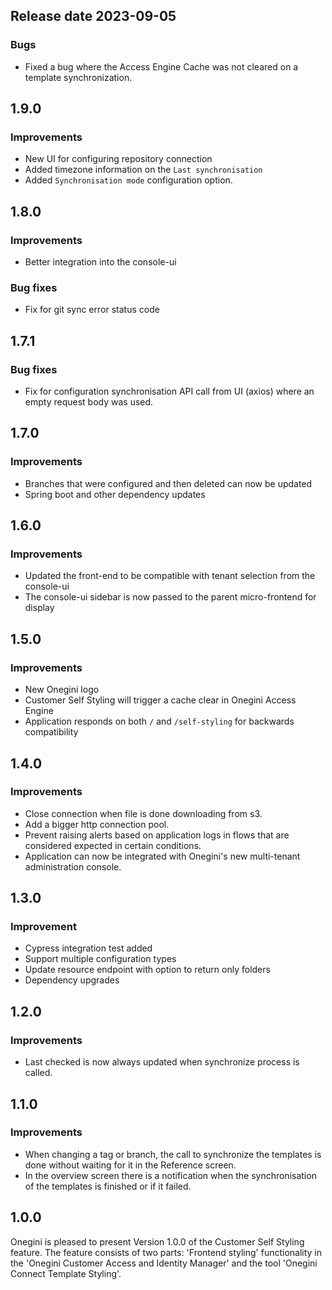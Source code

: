 ## Release date 2023-09-05
### Bugs
* Fixed a bug where the Access Engine Cache was not cleared on a template synchronization.

## 1.9.0
### Improvements
* New UI for configuring repository connection
* Added timezone information on the `Last synchronisation`
* Added `Synchronisation mode` configuration option.

## 1.8.0
### Improvements
* Better integration into the console-ui
### Bug fixes
* Fix for git sync error status code

## 1.7.1
### Bug fixes
* Fix for configuration synchronisation API call from UI (axios) where an empty request body was used.

## 1.7.0
### Improvements
* Branches that were configured and then deleted can now be updated
* Spring boot and other dependency updates

## 1.6.0
### Improvements
* Updated the front-end to be compatible with tenant selection from the console-ui
* The console-ui sidebar is now passed to the parent micro-frontend for display

## 1.5.0
### Improvements
* New Onegini logo
* Customer Self Styling will trigger a cache clear in Onegini Access Engine
* Application responds on both `/` and `/self-styling` for backwards compatibility

## 1.4.0
### Improvements
* Close connection when file is done downloading from s3.
* Add a bigger http connection pool.
* Prevent raising alerts based on application logs in flows that are considered expected in certain conditions.
* Application can now be integrated with Onegini's new multi-tenant administration console.

## 1.3.0
### Improvement
* Cypress integration test added
* Support multiple configuration types
* Update resource endpoint with option to return only folders
* Dependency upgrades

## 1.2.0
### Improvements
* Last checked is now always updated when synchronize process is called. 

## 1.1.0

### Improvements
* When changing a tag or branch, the call to synchronize the templates is done without waiting for it in the Reference screen.
* In the overview screen there is a notification when the synchronisation of the templates is finished or if it failed.


## 1.0.0

Onegini is pleased to present Version 1.0.0 of the Customer Self Styling feature. 
The feature consists of two parts: 'Frontend styling' functionality in the 'Onegini Customer Access and Identity Manager' and the tool 'Onegini Connect Template Styling'.
